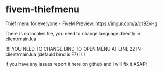 # fivem-thiefmenu
Thief menu for everyone - FiveM
Preview: https://imgur.com/a/c19ZvHg

There is no locales file, you need to change language directly in client/main.lua

!!!! YOU NEED TO CHANGE BIND TO OPEN MENU AT LINE 22 IN client/main.lua (defauld bind is F7) !!!!

If you have any issues report it here on github and i will fix it ASAP!
